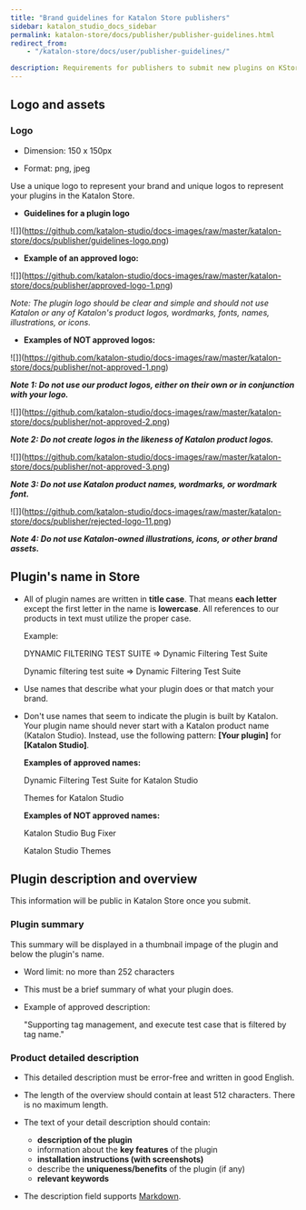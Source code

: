 ```yaml
---
title: "Brand guidelines for Katalon Store publishers"
sidebar: katalon_studio_docs_sidebar
permalink: katalon-store/docs/publisher/publisher-guidelines.html
redirect_from:
    - "/katalon-store/docs/user/publisher-guidelines/"

description: Requirements for publishers to submit new plugins on KStore
---
```

## Logo and assets


### Logo

- Dimension: 150 x 150px

- Format: png, jpeg

Use a unique logo to represent your brand and unique logos to represent your plugins in the Katalon Store.

*   **Guidelines for a plugin logo**

![]](https://github.com/katalon-studio/docs-images/raw/master/katalon-store/docs/publisher/guidelines-logo.png)


*   **Example of an approved logo:**

![]](https://github.com/katalon-studio/docs-images/raw/master/katalon-store/docs/publisher/approved-logo-1.png)


_Note: The plugin logo should be clear and simple and should not use Katalon or any of Katalon's product logos, wordmarks, fonts, names, illustrations, or icons._



*   **Examples of NOT approved logos:**

![]](https://github.com/katalon-studio/docs-images/raw/master/katalon-store/docs/publisher/not-approved-1.png)


**_Note 1: Do not use our product logos, either on their own or in conjunction with your logo._**


![]](https://github.com/katalon-studio/docs-images/raw/master/katalon-store/docs/publisher/not-approved-2.png)


**_Note 2: Do not create logos in the likeness of Katalon product logos._**


![]](https://github.com/katalon-studio/docs-images/raw/master/katalon-store/docs/publisher/not-approved-3.png)

**_Note 3: Do not use Katalon product names, wordmarks, or wordmark font._**


![]](https://github.com/katalon-studio/docs-images/raw/master/katalon-store/docs/publisher/rejected-logo-11.png)



**_Note 4: Do not use Katalon-owned illustrations, icons, or other brand assets._**



## Plugin's name in Store

- All of plugin names are written in **title case**. That means **each letter** except the first letter in the name is **lowercase**. All references to our products in text must utilize the proper case.



   Example:

  DYNAMIC FILTERING TEST SUITE ⇒ Dynamic Filtering Test Suite

  Dynamic filtering test suite ⇒ Dynamic Filtering Test Suite

- Use names that describe what your plugin does or that match your brand. 
- Don't use names that seem to indicate the plugin is built by Katalon. Your plugin name should never start with a Katalon product name (Katalon Studio). Instead, use the following pattern: **[Your plugin]** for **[Katalon Studio]**. 


  **Examples of approved names:**

  Dynamic Filtering Test Suite for Katalon Studio

  Themes for Katalon Studio
 
  **Examples of NOT approved names:**

  Katalon Studio Bug Fixer

  Katalon Studio Themes 



## Plugin description and overview

This information will be public in Katalon Store once you submit.

### Plugin summary
This summary will be displayed in a thumbnail impage of the plugin and below the plugin's name.

- Word limit: no more than 252 characters

- This must be a brief summary of what your plugin does.



*   Example of approved description:

    "Supporting tag management, and execute test case that is filtered by tag name."



### Product detailed description

- This detailed description must be error-free and written in good English. 
- The length of the overview should contain at least 512 characters. There is no maximum length.

- The text of your detail description should contain:
  * **description of the plugin**
  *   information about the **key features** of the plugin
  *   **installation instructions (with screenshots)**
  *   describe the **uniqueness/benefits** of the plugin (if any)
  *   **relevant keywords**

- The description field supports [Markdown](https://github.com/adam-p/markdown-here/wiki/Markdown-Cheatsheet).


